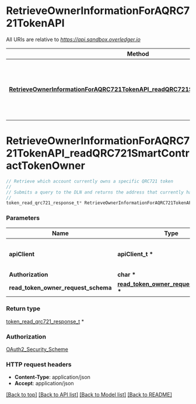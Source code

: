 # RetrieveOwnerInformationForAQRC721TokenAPI

All URIs are relative to *https://api.sandbox.overledger.io*

Method | HTTP request | Description
------------- | ------------- | -------------
[**RetrieveOwnerInformationForAQRC721TokenAPI_readQRC721SmartContractTokenOwner**](RetrieveOwnerInformationForAQRC721TokenAPI.md#RetrieveOwnerInformationForAQRC721TokenAPI_readQRC721SmartContractTokenOwner) | **POST** /v2/tokenise/tokens/qrc721/token-owner | Retrieve which account currently owns a specific QRC721 token


# **RetrieveOwnerInformationForAQRC721TokenAPI_readQRC721SmartContractTokenOwner**
```c
// Retrieve which account currently owns a specific QRC721 token
//
// Submits a query to the DLN and returns the address that currently has owns a particular QRC721 token.
//
token_read_qrc721_response_t* RetrieveOwnerInformationForAQRC721TokenAPI_readQRC721SmartContractTokenOwner(apiClient_t *apiClient, char * Authorization, read_token_owner_request_schema_t * read_token_owner_request_schema);
```

### Parameters
Name | Type | Description  | Notes
------------- | ------------- | ------------- | -------------
**apiClient** | **apiClient_t \*** | context containing the client configuration |
**Authorization** | **char \*** |  | 
**read_token_owner_request_schema** | **[read_token_owner_request_schema_t](read_token_owner_request_schema.md) \*** |  | 

### Return type

[token_read_qrc721_response_t](token_read_qrc721_response.md) *


### Authorization

[OAuth2_Security_Scheme](../README.md#OAuth2_Security_Scheme)

### HTTP request headers

 - **Content-Type**: application/json
 - **Accept**: application/json

[[Back to top]](#) [[Back to API list]](../README.md#documentation-for-api-endpoints) [[Back to Model list]](../README.md#documentation-for-models) [[Back to README]](../README.md)


